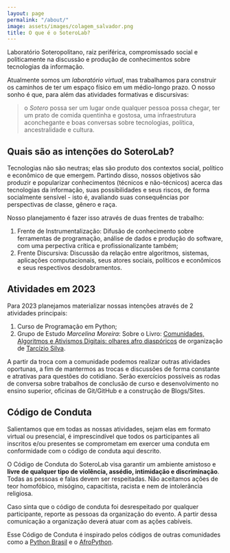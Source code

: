 ```yaml
---
layout: page
permalink: "/about/"
image: assets/images/colagem_salvador.png
title: O que é o SoteroLab?
---
```


Laboratório Soteropolitano, raiz periférica, compromissado social e politicamente na discussão e produção de conhecimentos sobre tecnologias da informação.

Atualmente somos um _laboratório virtual_, mas trabalhamos para construir os caminhos de ter um espaço físico em um médio-longo prazo. O nosso sonho é que, para além das atividades formativas e discursivas:
> o *Sotero* possa ser um lugar onde qualquer pessoa possa chegar, ter um prato de comida quentinha e gostosa, uma infraestrutura aconchegante e boas conversas sobre tecnologias, política, ancestralidade e cultura.

## Quais são as intenções do SoteroLab?

Tecnologias não são neutras; elas são produto dos contextos social, político e econômico de que emergem. Partindo disso, nossos objetivos são produzir e popularizar conhecimentos (técnicos e não-técnicos) acerca das tecnologias da informação, suas possibilidades e seus riscos, de forma socialmente sensível - isto é, avaliando suas consequências por perspectivas de classe, gênero e raça.

Nosso planejamento é fazer isso através de duas frentes de trabalho:
1. Frente de Instrumentalização: Difusão de conhecimento sobre ferramentas de programação, análise de dados e produção do software, com uma perpectiva crítica e profissionalizante também;
2. Frente Discursiva: Discussão da relação entre algoritmos, sistemas, aplicações computacionais, seus atores sociais, políticos e econômicos e seus respectivos desdobramentos.

## Atividades em 2023

Para 2023 planejamos materializar nossas intenções através de 2 atividades principais:
1. Curso de Programação em Python;
2. Grupo de Estudo _Marcelina Moreira_: Sobre o Livro: [Comunidades, Algoritmos e Ativismos Digitais: olhares afro diaspóricos](https://www.researchgate.net/publication/339954112_Comunidades_Algoritmos_e_Ativismos_Digitais_olhares_afrodiasporicos) de organização de [Tarcízio Silva](https://tarciziosilva.com.br/blog/).

A partir da troca com a comunidade podemos realizar outras atividades oportunas, a fim de mantermos as trocas e discussões de forma constante e atrativas para questões do cotidiano. Serão exercícios possíveis as rodas de conversa sobre trabalhos de conclusão de curso e desenvolvimento no ensino superior, oficinas de Git/GitHub e a construção de Blogs/Sites.

## Código de Conduta

Salientamos que em todas as nossas atividades, sejam elas em formato virtual ou presencial, é imprescindível que todos os participantes ali inscritos e/ou presentes se comprometam em exercer uma conduta em conformidade com o código de conduta aqui descrito. 

O Código de Conduta do SoteroLab visa garantir um ambiente amistoso e **livre de qualquer tipo de violência, assédio, intimidação e discriminação**. Todas as pessoas e falas devem ser respeitadas. Não aceitamos ações de teor homofóbico, misógino, capacitista, racista e nem de intolerância religiosa. 

Caso sinta que o código de conduta foi desrespeitado por qualquer participante, reporte as pessoas da organização do evento. A partir dessa comunicação a organização deverá atuar com as ações cabíveis.

Esse Código de Conduta é inspirado pelos códigos de outras comunidades como a [Python Brasil](https://python.org.br/cdc/) e o [AfroPython](https://afropython.org/codigo-de-conduta/).

